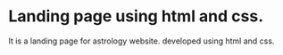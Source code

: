 # Landing page using html and css.
It is a landing page for astrology website. developed using  html and css.
